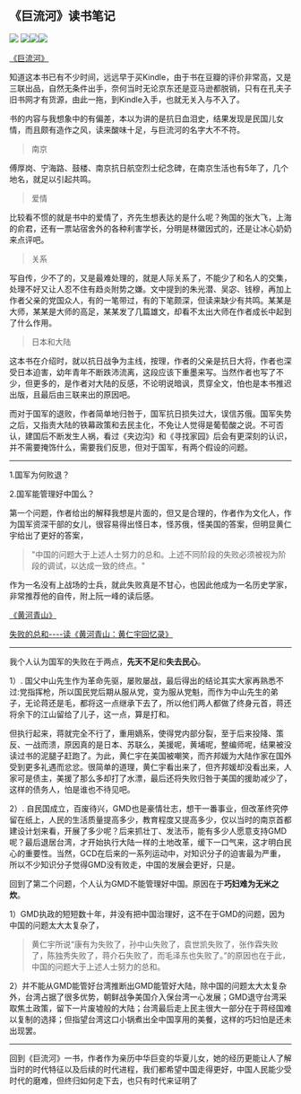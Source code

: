 ## 《巨流河》读书笔记 ##

![](http://luisyang.weebly.com/uploads/2/2/7/2/22721706/9932808.jpg?210)
![](http://luisyang.weebly.com/uploads/2/2/7/2/22721706/1378008691.jpg)![](http://luisyang.weebly.com/uploads/2/2/7/2/22721706/6178081.jpg?238)![](http://luisyang.weebly.com/uploads/2/2/7/2/22721706/7647443.jpg?244)

[《巨流河》](http://book.douban.com/subject/4842446/)

知道这本书已有不少时间，远远早于买Kindle，由于书在豆瓣的评价非常高，又是三联出品，自然无条件出手，奈何当时无论京东还是亚马逊都脱销，只有在孔夫子旧书网才有货源，由此一拖，到Kindle入手，也就无关入与不入了。

书的内容与我想象中的有偏差，本以为讲的是抗日血泪史，结果发现是民国儿女情，而且颇有造作之风，读来酸味十足，与巨流河的名字大不不符。

> 南京

傅厚岗、宁海路、鼓楼、南京抗日航空烈士纪念碑，在南京生活也有5年了，几个地名，就足以引起共鸣。 

> 爱情

比较看不惯的就是书中的爱情了，齐先生想表达的是什么呢？殉国的张大飞，上海的俞君，还有一票站宿舍外的各种利害学长，分明是林徽因式的，还是让冰心奶奶来点评吧。


> 关系

写自传，少不了的，又是最难处理的，就是人际关系了，不能少了和名人的交集，处理不好又让人忍不住有趋炎附势之嫌。文中提到的朱光潜、吴宓、钱穆，再加上作者父亲的党国众人，有的一笔带过，有的下笔颇深，但读来缺少有共鸣。某某是大师，某某是大师的高足，某某发了几篇雄文，却看不太出大师在作者成长中起到了什么作用。

> 日本和大陆

这本书在介绍时，就以抗日战争为主线，按理，作者的父亲是抗日大将，作者也深受日本迫害，幼年青年不断跌沛流离，这段应该下重墨来写。当然作者也写了不少，但更多的，是作者对大陆的反感，不论明说暗讽，贯穿全文，怕也是本书推迟出版，且最后由三联来出的原因吧。

而对于国军的退败，作者简单地归咎于，国军抗日损失过大，误信苏俄。国军失势之后，又指责大陆的铁幕政策和去民主化，不免让人觉得是葡萄酸之说。不可否认，建国后不断发生人祸，看过《夹边沟》和《寻找家园》后会有更深刻的认识，并不需要掩饰什么，需要我们反思，但对于国军，有两个假设的问题。

--------------

1.国军为何败退？

2.国军能管理好中国么？

第一个问题，作者给出的解释我想是片面的，但又是合理的，作者作为文化人，作为国军资深干部的女儿，很容易得出怪日本，怪苏俄，怪美国的答案，但明显黄仁宇给出了更好的答案，
> 
> "中国的问题大于上述人士努力的总和。上述不同阶段的失败必须被视为阶段的调试，以达成一致的终点。" 

作为一名没有上战场的士兵，就此失败真是不甘心，也因此他成为一名历史学家，非常推荐他的自传，附上阮一峰的读后感。

[《黄河青山》](http://book.douban.com/subject/1051231/)

[失败的总和----读《黄河青山：黄仁宇回忆录》](http://www.ruanyifeng.com/blog/2012/05/ray_huang_s_memoir.html)

---

我个人认为国军的失败在于两点，**先天不足**和**失去民心**。

1）. 国父中山先生作为革命先驱，屡败屡战，最后得出的结论其实大家再熟悉不过:党指挥枪，所以国民党后期从服从党，变为服从党魁，而作为中山先生的弟子，无论蒋还是毛，都将这一点继承下去了，所以他们两人都做了终身元首，蒋还将余下的江山留给了儿子，这一点，算是打和。

但执行起来，蒋就完全不行了，重用嫡系，使得党内部分裂，至于后来投降、策反、一战而溃，原因真的是日本、苏联么，美援呢，黄埔呢，整编师呢，结果被没读过书的泥腿子赶跑了。为此，黄仁宇在美国被嘲笑，而齐邦媛为大陆作家在国外受到更多礼遇而忿忿。很简单的道理，黄仁宇看出来了，但齐邦媛却没看出来，人家可是债主，美援了那么多却打了水漂，最后还将失败归咎于美国的援助减少了，这样的债务人，怕是谁也不待见吧。

2）. 自民国成立，百废待兴，GMD也是豪情壮志，想干一番事业，但改革终究停留在纸上，人民的生活质量提高多少，教育程度又提高多少，仅以当时的南京首都建设计划来看，开展了多少呢？后来抓壮丁、发法币，能有多少人愿意支持GMD呢？最后退居台湾，才开始执行大陆一样的土地改革，缓下一口气来，这才明白民心的重要性。当然，GCD在后来的一系列运动中，对知识分子的迫害最为严重，所以不少知识分子觉得GMD没有败走，中国的发展会更好，只是。

回到了第二个问题，个人认为GMD不能管理好中国。原因在于**巧妇难为无米之炊**。

1）GMD执政的短短数十年，并没有把中国治理好，这不在于GMD的问题，因为中国的问题太大太复杂了，
> 黄仁宇所说“康有为失败了，孙中山失败了，袁世凯失败了，张作霖失败了，陈独秀失败了，蒋介石失败了，而毛泽东也失败了。”的原因也在于此，中国的问题大于上述人士努力的总和。

2）并不能从GMD能管好台湾推断出GMD能管好大陆，除中国的问题太大太复杂外，台湾占据了很多优势，朝鲜战争美国介入保台湾一心发展；GMD退守台湾采取焦土政策，留下一片废墟般的大陆；台湾最后走上民主很大一部分在于蒋经国难以复制的选择；但指望台湾这口小锅煮出全中国享用的美餐，这样的巧妇怕是还未出现罢。

-------------------------

回到《巨流河》一书，作者作为亲历中华巨变的华夏儿女，她的经历更能让人了解当时的时代特征以及后续的时代进程，我们都希望中国走得更好，中国人民能少受时代的磨难，但终归如何走下去，也只有时代来证明了